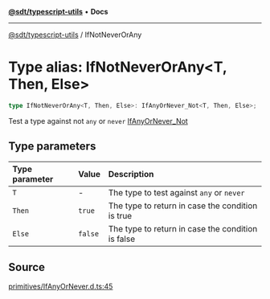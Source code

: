 [**@sdt/typescript-utils**](../README.md) • **Docs**

***

[@sdt/typescript-utils](../globals.md) / IfNotNeverOrAny

# Type alias: IfNotNeverOrAny\<T, Then, Else\>

```ts
type IfNotNeverOrAny<T, Then, Else>: IfAnyOrNever_Not<T, Then, Else>;
```

Test a type against not `any` or `never`
[IfAnyOrNever_Not](IfAnyOrNever_Not.md)

## Type parameters

| Type parameter | Value | Description |
| :------ | :------ | :------ |
| `T` | - | The type to test against `any` or `never` |
| `Then` | `true` | The type to return in case the condition is true |
| `Else` | `false` | The type to return in case the condition is false |

## Source

[primitives/IfAnyOrNever.d.ts:45](https://github.com/sylvaindethier/typescript-utils/blob/421887de13b8684fe14792f125c2cd5fdb322c0d/types/primitives/IfAnyOrNever.d.ts#L45)
